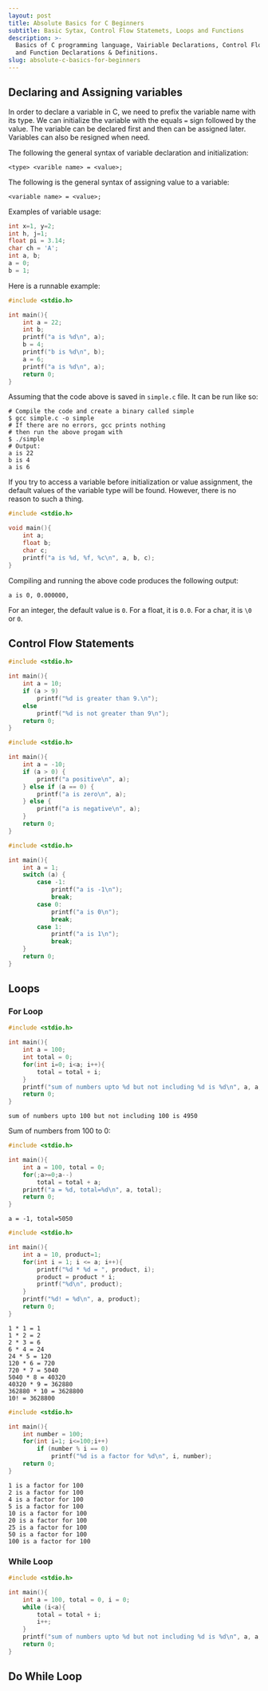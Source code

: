 ```yaml
---
layout: post
title: Absolute Basics for C Beginners
subtitle: Basic Sytax, Control Flow Statemets, Loops and Functions
description: >-
  Basics of C programming language, Vairiable Declarations, Control Flow Statements, Loops
  and Function Declarations & Definitions.
slug: absolute-c-basics-for-beginners
---
```




## Declaring and Assigning variables

In order to declare a variable in C, we need to prefix the variable name with its type. We can initialize
the variable with the equals `=` sign followed by the value. The variable can be declared first and then
can be assigned later. Variables can also be resigned when need.

The following the general syntax of variable declaration and initialization:

```
<type> <varible name> = <value>;
```

The following is the general syntax of assigning value to a variable:

```
<variable name> = <value>;
```

Examples of variable usage:

```c
int x=1, y=2;
int h, j=1;
float pi = 3.14;
char ch = 'A';
int a, b;
a = 0;
b = 1;
```

Here is a runnable example:

```c
#include <stdio.h>

int main(){
    int a = 22;
    int b;
    printf("a is %d\n", a);
    b = 4;
    printf("b is %d\n", b);
    a = 6;
    printf("a is %d\n", a);
    return 0;
}
```

Assuming that the code above is saved in `simple.c` file. It can be run like so:

```shell
# Compile the code and create a binary called simple
$ gcc simple.c -o simple
# If there are no errors, gcc prints nothing
# then run the above progam with
$ ./simple
# Output: 
a is 22
b is 4
a is 6
```

If you try to access a variable before initialization or value assignment,
the default values of the variable type will be found. However, there is no
reason to such a thing.

```c
#include <stdio.h>

void main(){
    int a;
    float b;
    char c;
    printf("a is %d, %f, %c\n", a, b, c);
}
```

Compiling and running the above code produces the following output:

```shell
a is 0, 0.000000, 
```

For an integer, the default value is `0`. For a float, it is `0.0`.
For a char, it is `\0` or `0`.


## Control Flow Statements

```c
#include <stdio.h>

int main(){
    int a = 10;
    if (a > 9)
        printf("%d is greater than 9.\n");
    else
        printf("%d is not greater than 9\n");
    return 0;
}
```

```c
#include <stdio.h>

int main(){
    int a = -10;
    if (a > 0) {
        printf("a positive\n", a);
    } else if (a == 0) {
        printf("a is zero\n", a);
    } else {
        printf("a is negative\n", a);
    }
    return 0;
}
```

```c
#include <stdio.h>

int main(){
    int a = 1;
    switch (a) {
        case -1:
            printf("a is -1\n");
            break;
        case 0:
            printf("a is 0\n");
            break;
        case 1:
            printf("a is 1\n");
            break;
    }
    return 0;
}
```

## Loops

### For Loop

```c
#include <stdio.h>

int main(){
    int a = 100;
    int total = 0;
    for(int i=0; i<a; i++){
        total = total + i;
    }
    printf("sum of numbers upto %d but not including %d is %d\n", a, a, total);
    return 0;
}
```

```
sum of numbers upto 100 but not including 100 is 4950
```

Sum of numbers from 100 to 0:

```c
#include <stdio.h>

int main(){
    int a = 100, total = 0;
    for(;a>=0;a--)
        total = total + a;
    printf("a = %d, total=%d\n", a, total);
    return 0;
}
```

```
a = -1, total=5050
```

```c
#include <stdio.h>

int main(){
    int a = 10, product=1;
    for(int i = 1; i <= a; i++){
        printf("%d * %d = ", product, i);
        product = product * i;
        printf("%d\n", product);
    }
    printf("%d! = %d\n", a, product);
    return 0;
}
```

```
1 * 1 = 1
1 * 2 = 2
2 * 3 = 6
6 * 4 = 24
24 * 5 = 120
120 * 6 = 720
720 * 7 = 5040
5040 * 8 = 40320
40320 * 9 = 362880
362880 * 10 = 3628800
10! = 3628800
```

```c
#include <stdio.h>

int main(){
    int number = 100;
    for(int i=1; i<=100;i++)
        if (number % i == 0)
            printf("%d is a factor for %d\n", i, number);
    return 0;
}
```

```
1 is a factor for 100
2 is a factor for 100
4 is a factor for 100
5 is a factor for 100
10 is a factor for 100
20 is a factor for 100
25 is a factor for 100
50 is a factor for 100
100 is a factor for 100
```

### While Loop

```c
#include <stdio.h>

int main(){
    int a = 100, total = 0, i = 0;
    while (i<a){
        total = total + i;
        i++;
    }
    printf("sum of numbers upto %d but not including %d is %d\n", a, a, total);
    return 0;
}
```


## Do While Loop